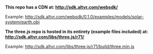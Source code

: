 **This repo has a CDN at: http://sdk.altvr.com/websdk/**

Example: http://sdk.altvr.com/websdk/0.1.0/examples/models/solar-system/earth.obj

**The three.js repo is hosted in its entirety (example files included) at: http://sdk.altvr.com/libs/three.js/r71/**

Example: http://sdk.altvr.com/libs/three.js/r71/build/three.min.js
